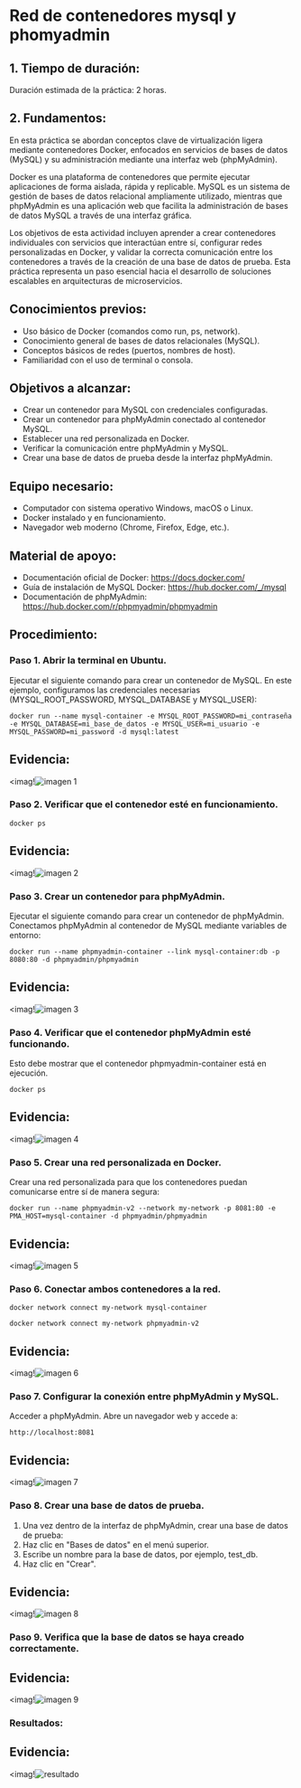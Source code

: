 # Red de contenedores mysql y phomyadmin

## 1. Tiempo de duración:
Duración estimada de la práctica: 2 horas.
## 2. Fundamentos:
En esta práctica se abordan conceptos clave de virtualización ligera mediante contenedores Docker, enfocados en servicios de bases de datos (MySQL) y su administración mediante una interfaz web (phpMyAdmin).

Docker es una plataforma de contenedores que permite ejecutar aplicaciones de forma aislada, rápida y replicable. MySQL es un sistema de gestión de bases de datos relacional ampliamente utilizado, mientras que phpMyAdmin es una aplicación web que facilita la administración de bases de datos MySQL a través de una interfaz gráfica.

Los objetivos de esta actividad incluyen aprender a crear contenedores individuales con servicios que interactúan entre sí, configurar redes personalizadas en Docker, y validar la correcta comunicación entre los contenedores a través de la creación de una base de datos de prueba. Esta práctica representa un paso esencial hacia el desarrollo de soluciones escalables en arquitecturas de microservicios.
## Conocimientos previos:
- Uso básico de Docker (comandos como run, ps, network).
- Conocimiento general de bases de datos relacionales (MySQL).
- Conceptos básicos de redes (puertos, nombres de host).
- Familiaridad con el uso de terminal o consola.
## Objetivos a alcanzar:
- Crear un contenedor para MySQL con credenciales configuradas.
- Crear un contenedor para phpMyAdmin conectado al contenedor MySQL.
- Establecer una red personalizada en Docker.
- Verificar la comunicación entre phpMyAdmin y MySQL.
- Crear una base de datos de prueba desde la interfaz phpMyAdmin.
## Equipo necesario:
- Computador con sistema operativo Windows, macOS o Linux.
- Docker instalado y en funcionamiento.
- Navegador web moderno (Chrome, Firefox, Edge, etc.).
## Material de apoyo:
- Documentación oficial de Docker: https://docs.docker.com/
- Guía de instalación de MySQL Docker: https://hub.docker.com/_/mysql
- Documentación de phpMyAdmin: https://hub.docker.com/r/phpmyadmin/phpmyadmin
## Procedimiento:
### Paso 1. Abrir la terminal en Ubuntu.
Ejecutar el siguiente comando para crear un contenedor de MySQL. En este ejemplo, configuramos las credenciales necesarias (MYSQL_ROOT_PASSWORD, MYSQL_DATABASE y MYSQL_USER):
```
docker run --name mysql-container -e MYSQL_ROOT_PASSWORD=mi_contraseña -e MYSQL_DATABASE=mi_base_de_datos -e MYSQL_USER=mi_usuario -e MYSQL_PASSWORD=mi_password -d mysql:latest
````
## Evidencia:
<imag!![imagen 1](https://github.com/user-attachments/assets/13c0c624-00d1-4ab8-87ee-b752c786d9ef)

### Paso 2. Verificar que el contenedor esté en funcionamiento.
```
docker ps
````
## Evidencia:
<imag!![imagen 2](https://github.com/user-attachments/assets/f37737ff-8e32-4c2e-9fd5-0d1a53545813)

### Paso 3. Crear un contenedor para phpMyAdmin.
Ejecutar el siguiente comando para crear un contenedor de phpMyAdmin. Conectamos phpMyAdmin al contenedor de MySQL mediante variables de entorno:
```
docker run --name phpmyadmin-container --link mysql-container:db -p 8080:80 -d phpmyadmin/phpmyadmin
````
## Evidencia:
<imag!![imagen 3](https://github.com/user-attachments/assets/e43132df-002a-4bbc-871c-d8986f888f80)

### Paso 4. Verificar que el contenedor phpMyAdmin esté funcionando.
Esto debe mostrar que el contenedor phpmyadmin-container está en ejecución.
```
docker ps
````
## Evidencia:
<imag!![imagen 4](https://github.com/user-attachments/assets/ffb1aa13-e266-44cc-b516-e4dee11739f0)

### Paso 5. Crear una red personalizada en Docker.
Crear una red personalizada para que los contenedores puedan comunicarse entre sí de manera segura:
```
docker run --name phpmyadmin-v2 --network my-network -p 8081:80 -e PMA_HOST=mysql-container -d phpmyadmin/phpmyadmin
````
## Evidencia:
<imag!![imagen 5](https://github.com/user-attachments/assets/60e1f263-0e9b-4cc6-bb2d-4d6979e69000)

### Paso 6. Conectar ambos contenedores a la red.
```
docker network connect my-network mysql-container
````
```
docker network connect my-network phpmyadmin-v2
````
## Evidencia:
<imag!![imagen 6](https://github.com/user-attachments/assets/ad77e1c9-a63c-432d-8d3b-aae42a9117ad)

### Paso 7. Configurar la conexión entre phpMyAdmin y MySQL.
Acceder a phpMyAdmin. Abre un navegador web y accede a:
```
http://localhost:8081
````
## Evidencia:
<imag!![imagen 7](https://github.com/user-attachments/assets/8080b19c-c419-4f5b-a64d-1fbf4393e4fd)

### Paso 8. Crear una base de datos de prueba.
1. Una vez dentro de la interfaz de phpMyAdmin, crear una base de datos de prueba:
2. Haz clic en "Bases de datos" en el menú superior.
3. Escribe un nombre para la base de datos, por ejemplo, test_db.
4. Haz clic en "Crear".
## Evidencia:
<imag!![imagen 8](https://github.com/user-attachments/assets/71ce6cf0-ea04-4a40-a278-f2c9b9eba120)

### Paso 9. Verifica que la base de datos se haya creado correctamente.
## Evidencia:
<imag!![imagen 9](https://github.com/user-attachments/assets/ab23a250-1214-4fa2-b0d3-585e9e604621)

### Resultados:
## Evidencia:
<imag!![resultado](https://github.com/user-attachments/assets/9b684239-bf95-4471-912a-3ed5f474b798)


